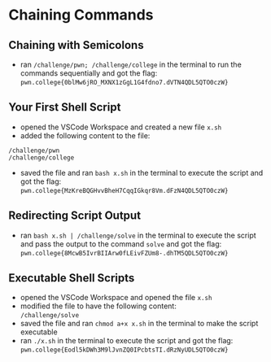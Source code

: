 # Chaining Commands
## Chaining with Semicolons
- ran `/challenge/pwn; /challenge/college` in the terminal to run the commands sequentially and got the flag: `pwn.college{0blMw6jRO_MXNX1zGgL1G4fdno7.dVTN4QDL5QTO0czW}`
## Your First Shell Script
- opened the VSCode Workspace and created a new file `x.sh`
- added the following content to the file:
```
/challenge/pwn
/challenge/college
```
- saved the file and ran `bash x.sh` in the terminal to execute the script and got the flag: `pwn.college{MzKreBQGHvvBheH7CqqIGkqr8Vm.dFzN4QDL5QTO0czW}`
## Redirecting Script Output
- ran `bash x.sh | /challenge/solve` in the terminal to execute the script and pass the output to the command `solve` and got the flag: `pwn.college{8McwB5IvrBIIArw0fLEivFZUm8-.dhTM5QDL5QTO0czW}`
## Executable Shell Scripts
- opened the VSCode Workspace and opened the file `x.sh`
- modified the file to have the following content:  
`/challenge/solve`
- saved the file and ran `chmod a+x x.sh` in the terminal to make the script executable
- ran `./x.sh` in the terminal to execute the script and got the flag: `pwn.college{Eodl5kDWh3M9lJvnZQ0IPcbtsTI.dRzNyUDL5QTO0czW}`
